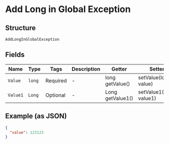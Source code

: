 
# Add Long in Global Exception

## Structure

`AddLongInGlobalException`

## Fields

| Name | Type | Tags | Description | Getter | Setter |
|  --- | --- | --- | --- | --- | --- |
| `Value` | `long` | Required | - | long getValue() | setValue(long value) |
| `Value1` | `Long` | Optional | - | Long getValue1() | setValue1(Long value1) |

## Example (as JSON)

```json
{
  "value": 123123
}
```

